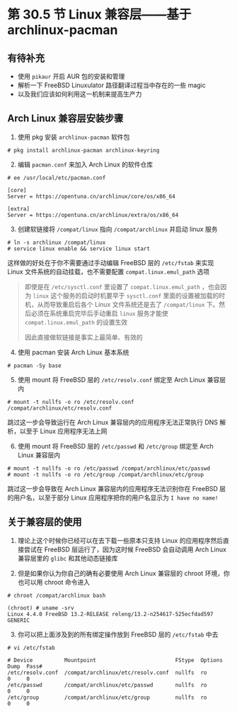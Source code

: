 # 第 30.5 节 Linux 兼容层——基于 archlinux-pacman

## 有待补充

- 使用 `pikaur` 开启 AUR 包的安装和管理
- 解析一下 FreeBSD Linuxulator 路径翻译过程当中存在的一些 magic
- 以及我们应该如何利用这一机制来提高生产力

## Arch Linux 兼容层安装步骤

1. 使用 pkg 安装 `archlinux-pacman` 软件包

```
# pkg install archlinux-pacman archlinux-keyring
```

2. 编辑 `pacman.conf` 来加入 Arch Linux 的软件仓库

```
# ee /usr/local/etc/pacman.conf

[core]
Server = https://opentuna.cn/archlinux/core/os/x86_64

[extra]
Server = https://opentuna.cn/archlinux/extra/os/x86_64
```

3. 创建软链接将 `/compat/linux` 指向 `/compat/archlinux` 并启动 linux 服务

```
# ln -s archlinux /compat/linux
# service linux enable && service linux start
```

这样做的好处在于你不需要通过手动编辑 FreeBSD 层的 `/etc/fstab` 来实现 Linux 文件系统的自动挂载，也不需要配置 `compat.linux.emul_path` 选项

> 即使是在 `/etc/sysctl.conf` 里设置了 `compat.linux.emul_path` ，也会因为 `linux` 这个服务的启动时机要早于 `sysctl.conf` 里面的设置被加载的时机，从而导致重启后各个 Linux 文件系统还是去了 `/compat/linux` 下。然后必须在系统重启完毕后手动重启 `linux` 服务才能使 `compat.linux.emul_path` 的设置生效
> 
> 因此直接做软链接是事实上最简单、有效的

4. 使用 pacman 安装 Arch Linux 基本系统

```
# pacman -Sy base
```

5. 使用 mount 将 FreeBSD 层的 `/etc/resolv.conf` 绑定至 Arch Linux 兼容层内

```
# mount -t nullfs -o ro /etc/resolv.conf /compat/archlinux/etc/resolv.conf
```

跳过这一步会导致运行在 Arch Linux 兼容层内的应用程序无法正常执行 DNS 解析，以至于 Linux 应用程序无法上网

6. 使用 mount 将 FreeBSD 层的 `/etc/passwd` 和 `/etc/group` 绑定至 Arch Linux 兼容层内

```
# mount -t nullfs -o ro /etc/passwd /compat/archlinux/etc/passwd
# mount -t nullfs -o ro /etc/group /compat/archlinux/etc/group
```

跳过这一步会导致在 Arch Linux 兼容层内的应用程序无法识别你在 FreeBSD 层的用户名，以至于部分 Linux 应用程序把你的用户名显示为 `I have no name!`

## 关于兼容层的使用

1. 理论上这个时候你已经可以在去下载一些原本只支持 Linux 的应用程序然后直接尝试在 FreeBSD 层运行了，因为这时候 FreeBSD 会自动调用 Arch Linux 兼容层里的 `glibc` 和其他动态链接库

2. 但是如果你认为你自己的确有必要使用 Arch Linux 兼容层的 chroot 环境，你也可以用 chroot 命令进入

```
# chroot /compat/archlinux bash

(chroot) # uname -srv
Linux 4.4.0 FreeBSD 13.2-RELEASE releng/13.2-n254617-525ecfdad597 GENERIC
```

3. 你可以把上面涉及到的所有绑定操作放到 FreeBSD 层的 `/etc/fstab` 中去

```
# vi /etc/fstab

# Device          Mountpoint                         FStype  Options  Dump  Pass#
/etc/resolv.conf  /compat/archlinux/etc/resolv.conf  nullfs  ro       0     0
/etc/passwd       /compat/archlinux/etc/passwd       nullfs  ro       0     0
/etc/group        /compat/archlinux/etc/group        nullfs  ro       0     0
```
